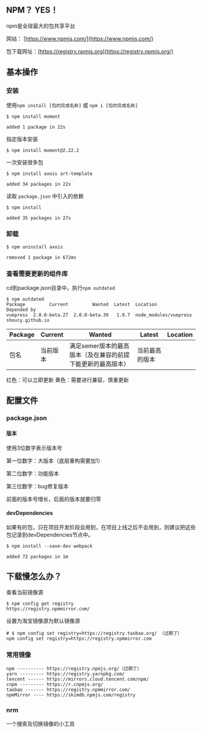 ## NPM？ YES！

npm是全球最大的包共享平台

网站： [https://www.npmjs.com/](https://www.npmjs.com/)

包下载网址：[https://registry.npmjs.org](https://registry.npmjs.org/)

## 基本操作

### 安装

使用`npm install [包的完成名称]` 或 `npm i [包的完成名称]`

```shell
$ npm install moment

added 1 package in 22s
```

指定版本安装

```shell
$ npm install moment@2.22.2
```

一次安装很多包

```shell
$ npm install axois art-template

added 34 packages in 22s
```

读取 `package.json` 中引入的依赖

```shell
$ npm install

added 35 packages in 27s
```

### 卸载

```shell
$ npm uninstall axois

removed 1 package in 672ms
```

### 查看需要更新的组件库

cd到package.json目录中，执行`npm outdated`

```shell
$ npm outdated
Package         Current         Wanted  Latest  Location               Depended by
vuepress  2.0.0-beta.27  2.0.0-beta.39   1.9.7  node_modules/vuepress  shoucy.github.io
```

| Package | Current | Wanted                           | Latest  | Location |
| ------- | ------- | -------------------------------- | ------- | -------- |
| 包名      | 当前版本    | 满足semer版本的最高版本（及在兼容的前提下能更新的最高版本） | 当前最高的版本 |          |

红色：可以立即更新
黄色：需要进行兼容，慎重更新

#### 

## 配置文件

### package.json

#### 版本

使用3位数字表示版本号

第一位数字：大版本（底层重构需要加1）

第二位数字：功能版本

第三位数字：bug修复版本

前面的版本号增长，后面的版本就要归零

#### devDependencies

如果有的包，只在项目开发阶段会用到，在项目上线之后不会用到，则建议把这些包记录到devDependencies节点中。

```shell
$ npm install --save-dev webpack

added 72 packages in 1m
```

## 下载慢怎么办？

查看当前镜像源

```shell
$ npm config get registry
https://registry.npmmirror.com/
```

设置为淘宝镜像源为默认镜像源

```shell
# $ npm config set registry=https://registry.taobao.org/ （过期了）
npm config set registry=https://registry.npmmirror.com
```

### 常用镜像

```
npm ---------- https://registry.npmjs.org/（过期了）
yarn --------- https://registry.yarnpkg.com/
tencent ------ https://mirrors.cloud.tencent.com/npm/
cnpm --------- https://r.cnpmjs.org/
taobao ------- https://registry.npmmirror.com/
npmMirror ---- https://skimdb.npmjs.com/registry
```

### nrm

一个搜索及切换镜像的小工具

```

```
